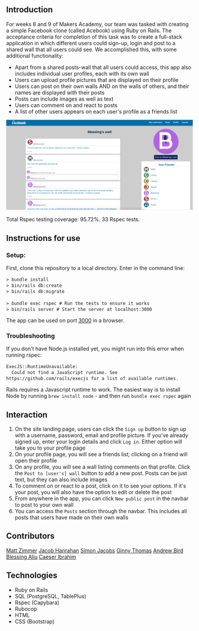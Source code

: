 ## Introduction

For weeks 8 and 9 of Makers Academy, our team was tasked with creating a simple Facebook clone (called Acebook) using Ruby on Rails. The acceptance criteria for completion of this task was to create a full-stack application in which different users could sign-up, login and post to a shared wall that all users could see. We accomplished this, with some additional functionality:

- Apart from a shared posts-wall that all users could access, this app also includes individual user profiles, each with its own wall
- Users can upload profile pictures that are displayed on their profile
- Users can post on their own walls AND on the walls of others, and their names are displayed with their posts
- Posts can include images as well as text
- Users can comment on and react to posts
- A list of other users appears on each user's profile as a friends list

![Blessing's profile](./media/screenshot.png)

Total Rspec testing coverage: 95.72%. 33 Rspec tests.

## Instructions for use

### Setup:

First, clone this repository to a local directory. Enter in the command line:

```
> bundle install
> bin/rails db:create
> bin/rails db:migrate

> bundle exec rspec # Run the tests to ensure it works
> bin/rails server # Start the server at localhost:3000
```

The app can be used on port [3000](http://localhost:3000/) in a browser.

### Troubleshooting

If you don't have Node.js installed yet, you might run into this error when running rspec:

```
ExecJS::RuntimeUnavailable:
  Could not find a JavaScript runtime. See https://github.com/rails/execjs for a list of available runtimes.
```

Rails requires a Javascript runtime to work. The easiest way is to install Node by running `brew install node` - and then run `bundle exec rspec` again

## Interaction

1. On the site landing page, users can click the `Sign up` button to sign up with a username, password, email and profile picture. If you've already signed up, enter your login details and click `Log in`. Either option will take you to your profile page
2. On your profile page, you will see a friends list; clicking on a friend will open their profile
3. On any profile, you will see a wall listing comments on that profile. Click the `Post to [user's] wall` button to add a new post. Posts can be just text, but they can also include images
4. To comment on or react to a post, click on it to see your options. If it's your post, you will also have the option to edit or delete the post
5. From anywhere in the app, you can click `New public post` in the navbar to post to your own wall
6. You can access the `Posts` section through the navbar. This includes all posts that users have made on their own walls

## Contributors

[Matt Zimmer](https://github.com/Zimmja)
[Jacob Hanrahan](https://github.com/JacobCH93)
[Simon Jacobs](https://github.com/smoni19)
[Ginny Thomas](https://github.com/ginnyamazed)
[Andrew Bird](https://github.com/AndyBird88)
[Blessing Aliu](https://github.com/blessingaliu)
[Caeser Ibrahim](https://github.com/caeserlondon)

## Technologies

- Ruby on Rails
- SQL (PostgreSQL, TablePlus)
- Rspec (Capybara)
- Rubocop
- HTML
- CSS (Bootstrap)
